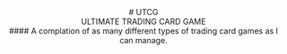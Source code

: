 <div style='text-align: center;'>
# UTCG <br> ULTIMATE TRADING CARD GAME 
</div>
<div style='text-align: center;'>
#### A complation of as many different types of trading card games as I can manage.

